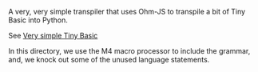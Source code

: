 A very, very simple transpiler that uses Ohm-JS to transpile a bit of Tiny Basic into Python.

See [Very simple Tiny Basic](https://guitarvydas.github.io/2021/05/29/Transpilation-101.html)

In this directory, we use the M4 macro processor to include the grammar, and, we knock out some of the unused language statements.
